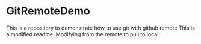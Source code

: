 # GitRemoteDemo
This is a repository to demonstrate how to use git with github remote
This is a modified readme.
Modifying from the remote to pull to local
